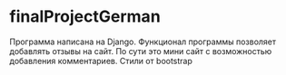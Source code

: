 # finalProjectGerman
Программа написана на Django. Функционал программы позволяет добавлять отзывы на сайт. По сути это мини сайт с возможностью добавления комментариев. Стили от bootstrap
